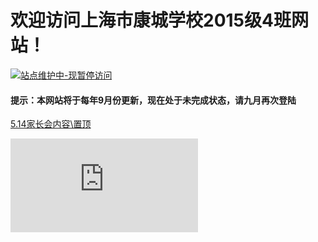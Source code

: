 # 欢迎访问上海市康城学校2015级4班网站！

[![站点维护中-现暂停访问](https://img.shields.io/badge/%E7%AB%99%E7%82%B9%E7%BB%B4%E6%8A%A4%E4%B8%AD-%E7%8E%B0%E6%9A%82%E5%81%9C%E8%AE%BF%E9%97%AE-red?logo=ifixit&style=for-the-badge)]()

#### 提示：本网站将于每年9月份更新，现在处于未完成状态，请九月再次登陆

[5.14家长会内容\置顶](Announcement/yi-qing-an-pai/)

![计数器](https://count.58q.com/hit.php?id=ymuufaq&nd=6&style=71)
